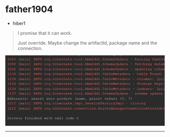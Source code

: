 # father1904

- hiber1 

> I promise that it can work.
>
> Just override. Maybe change the artifactId,  package name and the connection.

![](./pic/2019_3_20[13.22.5].png)

---

